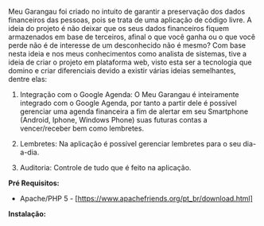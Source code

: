 Meu Garangau foi criado no intuito de garantir a preservação dos dados financeiros das pessoas, pois se trata de uma aplicação de código livre. A ideia do projeto é não deixar que os seus dados financeiros fiquem armazenados em base de terceiros, afinal o que você ganha ou o que você perde não é de interesse de um desconhecido não é mesmo? Com base nesta ideia e nos meus conhecimentos como analista de sistemas, tive a ideia de criar o projeto em plataforma web, visto esta ser a tecnologia que domino e criar diferenciais devido a existir várias ideias semelhantes, dentre elas:

1. Integração com o Google Agenda:
O Meu Garangau é inteiramente integrado com o Google Agenda, por tanto a partir dele é possível gerenciar uma agenda financeira a fim de alertar em seu Smartphone (Android, Iphone, Windows Phone) suas futuras contas a vencer/receber bem como lembretes.

2. Lembretes:
Na aplicação é possível gerenciar lembretes para o seu dia-a-dia.

3. Auditoria:
Controle de tudo que é feito na aplicação.

**Pré Requisitos:**
* Apache/PHP 5 - [https://www.apachefriends.org/pt_br/download.html]

**Instalação:**
